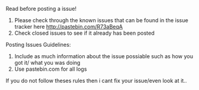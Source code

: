 Read before posting a issue!
  1. Please check through the known issues that can be found in the issue tracker here http://pastebin.com/R73aBeqA
  2. Check closed issues to see if it already has been posted

Posting Issues Guidelines:
  1. Include as much information about the issue possiable such as how you got it/ what you was doing
  2. Use pastebin.com for all logs

If you do not follow theses rules then i cant fix your issue/even look at it..
